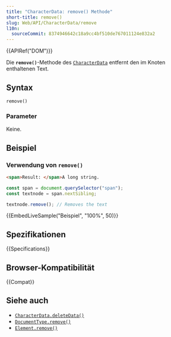 ```yaml
---
title: "CharacterData: remove() Methode"
short-title: remove()
slug: Web/API/CharacterData/remove
l10n:
  sourceCommit: 8374946642c18a9cc4bf510de767011124e832a2
---
```


{{APIRef("DOM")}}

Die **`remove()`**-Methode des [`CharacterData`](/de/docs/Web/API/CharacterData) entfernt den im Knoten enthaltenen Text.

## Syntax

```js-nolint
remove()
```

### Parameter

Keine.

## Beispiel

### Verwendung von `remove()`

```html
<span>Result: </span>A long string.
```

```js
const span = document.querySelector("span");
const textnode = span.nextSibling;

textnode.remove(); // Removes the text
```

{{EmbedLiveSample("Beispiel", "100%", 50)}}

## Spezifikationen

{{Specifications}}

## Browser-Kompatibilität

{{Compat}}

## Siehe auch

- [`CharacterData.deleteData()`](/de/docs/Web/API/CharacterData/deleteData)
- [`DocumentType.remove()`](/de/docs/Web/API/DocumentType/remove)
- [`Element.remove()`](/de/docs/Web/API/Element/remove)
